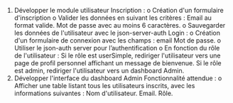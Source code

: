  1. Développer le module utilisateur
 Inscription :
 o Création d'un formulaire d'inscription 
o Valider les données en suivant les critères :
 Email au format valide.
 Mot de passe avec au moins 6 caractères.
 o Sauvegarder les données de l'utilisateur avec le json-server-auth
 Login :
 o Création d'un formulaire de connexion avec les champs :
 email
 Mot de passe.
 o Utiliser le json-auth server pour l’authentification
 o En fonction du rôle de l'utilisateur :
 Si le rôle est userSimple, rediriger l'utilisateur vers une page de profil 
personnel affichant un message de bienvenue.
Si le rôle est admin, rediriger l'utilisateur vers un dashboard Admin.
 2. Développer l'interface du dashboard Admin
Fonctionnalité attendue :
 o Afficher une table listant tous les utilisateurs inscrits, avec les informations 
suivantes :
Nom d'utilisateur.
Email.
 Rôle.